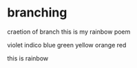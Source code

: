 # branching
craetion of branch
this is my rainbow poem

violet
indico
blue
green
yellow
orange
red


this is rainbow
